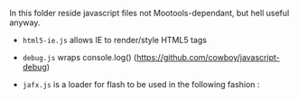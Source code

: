 In this folder reside javascript files not Mootools-dependant, but hell useful anyway.

* `html5-ie.js` allows IE to render/style HTML5 tags
* `debug.js` wraps console.log() (https://github.com/cowboy/javascript-debug)
* `jafx.js` is a loader for flash to be used in the following fashion :

    <script type="text/javascript">
    jafx.ready(function(){jafx.flashs({
      id: 'videos',
      width: '680px',
      swf: '/flash/mise_en_avant.swf',
      version: '9',
      flashvars: {
        id_rubrique: "0",
        id_zone_mea: "13",
        texte:       "Jeux",
        taille_typo: "18",
        couleur:     "FFBF00",
        home:        "0",
        key:         "0b960619520acd3e795cdf2b25cb5fc4",
        id_user: "0"
      },
      params: {
        movie: '/flash/mise_en_avant.swf', // ?
        menu:  'false',
        scale: 'noscale',
        wmode: 'transparent',
        allowfullscreen: 'true'
      }
    })});
    </script>
